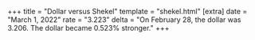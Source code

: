 +++
title = "Dollar versus Shekel"
template = "shekel.html"
[extra]
date = "March  1, 2022"
rate = "3.223"
delta = "On February 28, the dollar was 3.206. The dollar became 0.523% stronger."
+++

